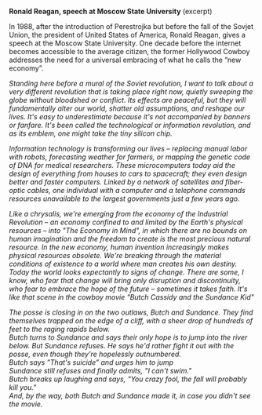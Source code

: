 **Ronald Reagan, speech at Moscow State University**
(excerpt)

In 1988, after the introduction of Perestrojka but before the fall of the Sovjet Union, the president of United States of America, Ronald Reagan, gives a speech at the Moscow State University. One decade before the internet becomes accessible to the average citizen, the former Hollywood Cowboy addresses the need for a universal embracing of what he calls the ”new economy”.


*Standing here before a mural of the Soviet revolution, I want to talk about a very different revolution that is taking place right now, quietly sweeping the globe without bloodshed or conflict. Its effects are peaceful, but they will fundamentally alter our world, shatter old assumptions, and reshape our lives. It's easy to underestimate because it's not accompanied by banners or fanfare. It's been called the technological or information revolution, and as its emblem, one might take the tiny silicon chip.*

*Information technology is transforming our lives – replacing manual labor with robots, forecasting weather for farmers, or mapping the genetic code of DNA for medical researchers. These microcomputers today aid the design of everything from houses to cars to spacecraft; they even design better and faster computers. Linked by a network of satellites and fiber-optic cables, one individual with a computer and a telephone commands resources unavailable to the largest governments just a few years ago.*

*Like a chrysalis, we're emerging from the economy of the Industrial Revolution – an economy confined to and limited by the Earth's physical resources – into "The Economy in Mind", in which there are no bounds on human imagination and the freedom to create is the most precious natural resource. In the new economy, human invention increasingly makes physical resources obsolete. We're breaking through the material conditions of existence to a world where man creates his own destiny.
Today the world looks expectantly to signs of change. There are some, I know, who fear that change will bring only disruption and discontinuity, who fear to embrace the hope of the future – sometimes it takes faith. It's like that scene in the cowboy movie "Butch Cassidy and the Sundance Kid"*

*The posse is closing in on the two outlaws, Butch and Sundance. They find themselves trapped on the edge of a cliff, with a sheer drop of hundreds of feet to the raging rapids below.  
Butch turns to Sundance and says their only hope is to jump into the river below. 
But Sundance refuses. He says he'd rather fight it out with the posse, even though they're hopelessly outnumbered.  
Butch says ”That's suicide” and urges him to jump  
Sundance still refuses and finally admits, "I can't swim."  
Butch breaks up laughing and says, "You crazy fool, the fall will probably kill you."  
And, by the way, both Butch and Sundance made it, in case you didn't see the movie.*
